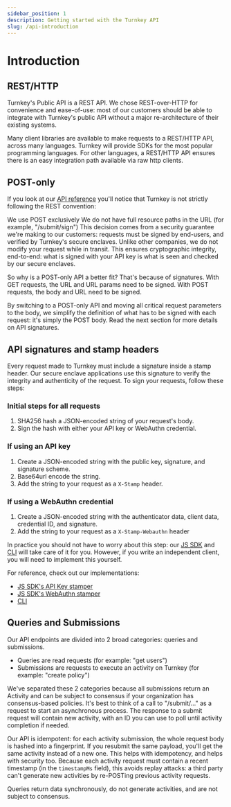 ```yaml
---
sidebar_position: 1
description: Getting started with the Turnkey API
slug: /api-introduction
---
```


# Introduction

## REST/HTTP

Turnkey's Public API is a REST API. We chose REST-over-HTTP for convenience and ease-of-use: most of our customers should be able to integrate with Turnkey's public API without a major re-architecture of their existing systems.

Many client libraries are available to make requests to a REST/HTTP API, across many languages. Turnkey will provide SDKs for the most popular programming languages. For other languages, a REST/HTTP API ensures there is an easy integration path available via raw http clients.

## POST-only

If you look at our [API reference](./api) you'll notice that Turnkey is not strictly following the REST convention:

We use POST exclusively
We do not have full resource paths in the URL (for example, "/submit/sign")
This decision comes from a security guarantee we're making to our customers: requests must be signed by end-users, and verified by Turnkey's secure enclaves. Unlike other companies, we do not modify your request while in transit. This ensures cryptographic integrity, end-to-end: what is signed with your API key is what is seen and checked by our secure enclaves.

So why is a POST-only API a better fit? That's because of signatures. With GET requests, the URL and URL params need to be signed. With POST requests, the body and URL need to be signed.

By switching to a POST-only API and moving all critical request parameters to the body, we simplify the definition of what has to be signed with each request: it's simply the POST body. Read the next section for more details on API signatures.

## API signatures and stamp headers

Every request made to Turnkey must include a signature inside a stamp header. Our secure enclave applications use this signature to verify the integrity and authenticity of the request. To sign your requests, follow these steps:

### Initial steps for all requests
1. SHA256 hash a JSON-encoded string of your request's body.
2. Sign the hash with either your API key or WebAuthn credential.

### If using an API key
1. Create a JSON-encoded string with the public key, signature, and signature scheme.
2. Base64url encode the string.
3. Add the string to your request as a `X-Stamp` header.

### If using a WebAuthn credential
1. Create a JSON-encoded string with the authenticator data, client data, credential ID, and signature.
2. Add the string to your request as a `X-Stamp-Webauthn` header

In practice you should not have to worry about this step: our [JS SDK](https://github.com/tkhq/sdk) and [CLI](https://github.com/tkhq/tkcli) will take care of it for you. However, if you write an independent client, you will need to implement this yourself.

For reference, check out our implementations:

- [JS SDK's API Key stamper](https://github.com/tkhq/sdk/blob/main/packages/api-key-stamper)
- [JS SDK's WebAuthn stamper](https://github.com/tkhq/sdk/blob/main/packages/webauthn-stamper)
- [CLI](https://github.com/tkhq/tkcli/blob/main/src/cmd/turnkey/pkg/request.go)

## Queries and Submissions
Our API endpoints are divided into 2 broad categories: queries and submissions.

- Queries are read requests (for example: "get users")
- Submissions are requests to execute an activity on Turnkey (for example: "create policy")

We've separated these 2 categories because all submissions return an Activity and can be subject to consensus if your organization has consensus-based policies. It's best to think of a call to "/submit/..." as a request to start an asynchronous process. The response to a submit request will contain new activity, with an ID you can use to poll until activity completion if needed.

Our API is idempotent: for each activity submission, the whole request body is hashed into a fingerprint. If you resubmit the same payload, you'll get the same activity instead of a new one. This helps with idempotency, and helps with security too. Because each activity request must contain a recent timestamp (in the `timestampMs` field), this avoids replay attacks: a third party can't generate new activities by re-POSTing previous activity requests.

Queries return data synchronously, do not generate activities, and are not subject to consensus.

